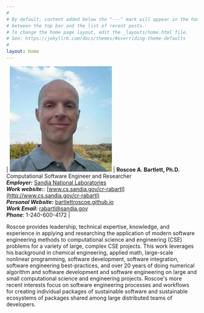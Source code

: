```yaml
---
#
# By default, content added below the "---" mark will appear in the home page
# between the top bar and the list of recent posts.
# To change the home page layout, edit the _layouts/home.html file.
# See: https://jekyllrb.com/docs/themes/#overriding-theme-defaults
#
layout: home
---
```


| ![Roscoe A. Bartlett, Ph.D.](RoscoeABartlettPhoto.jpg) | **Roscoe A. Bartlett, Ph.D.**<br>Computational Software Engineer and Researcher<br>***Employer:*** [Sandia National Laboratories](https://www.sandia.gov/)<br>***Work website:***: [www.cs.sandia.gov/cr-rabartl](http://www.cs.sandia.gov/cr-rabartl)<br>***Personal Website:*** [bartlettroscoe.github.io](https://bartlettroscoe.github.io)<br>***Work Email:*** [rabartl@sandia.gov](mailto:rabartl@sandia.gov)<br>***Phone***: 1-240-600-4172 |

Roscoe provides leadership, technical expertise, knowledge, and experience in applying and researching the application of modern software engineering methods to computational science and engineering (CSE) problems for a variety of large, complex CSE projects. This work leverages his background in chemical engineering, applied math, large-scale nonlinear programming, software development, software integration, software engineering best-practices, and over 20 years of doing numerical algorithm and software development and software engineering on large and small computational science and engineering projects. Roscoe's more recent interests focus on software engineering processes and workflows for creating individual packages of sustainable software and sustainable ecosystems of packages shared among large distributed teams of developers.

